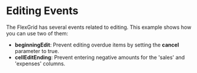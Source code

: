 Editing Events
==============

The FlexGrid has several events related to editing. This example shows how you can use two of them:

* **beginningEdit**: Prevent editing overdue items by setting the **cancel** parameter to true.
* **cellEditEnding**: Prevent entering negative amounts for the 'sales' and 'expenses' columns.